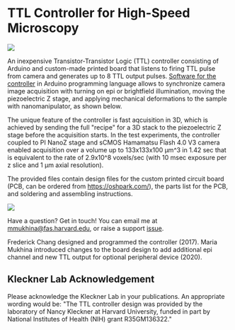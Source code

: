 # TTL Controller for High-Speed Microscopy 

<img src="https://github.com/mariavmukhina/TTL_Controller_for_Microscope/blob/main/images/controller-small.jpg">  

An inexpensive Transistor-Transistor Logic (TTL) controller consisting of Arduino and custom-made printed board that listens to firing TTL pulse from camera and generates up to 8 TTL output pulses. [Software for the controller](https://github.com/mariavmukhina/ScopeScript/tree/main/hardwareControl/piezoController/arduinoFirmware) in Arduino programming language allows to synchronize camera image acquisition with turning on epi or brightfield illumination, moving the piezoelectric Z stage, and applying mechanical deformations to the sample with nanomanipulator, as shown below. 

The unique feature of the controller is fast aqcuisition in 3D, which is achieved by sending the full "recipe" for a 3D stack to the piezoelectric Z stage before the acquisition starts. In the test experiments, the controller coupled to PI NanoZ stage and sCMOS Hamamatsu Flash 4.0 V3 camera enabled acquisition over a volume up to 133x133x100 µm^3 in 1.42 sec that is equivalent to the rate of 2.9x10^8 voxels/sec (with 10 msec exposure per z slice and 1 µm axial resolution). 

The provided files contain design files for the custom printed circuit board (PCB, can be ordered from https://oshpark.com/), the parts list for the PCB, and soldering and assembling instructions.

<img src="https://github.com/mariavmukhina/TTL_Controller_for_Microscope/blob/main/images/TTL%20triggering%20scheme.png" >

Have a question? Get in touch!
You can email me at mmukhina@fas.harvard.edu, or raise a support [issue](https://github.com/mariavmukhina/TTL_Controller_for_Microscope/issues/new?assignees=mariavmukhina&labels=help+wanted&template=support-request.md&title=%5BSUPPORT%5D).

Frederick Chang designed and programmed the controller (2017). Maria Mukhina introduced changes to the board design to add additional epi channel and new TTL output for optional peripheral device (2020). 

## Kleckner Lab Acknowledgement

Please acknowledge the Kleckner Lab in your publications. An appropriate wording would be: "The TTL controller design was provided by the laboratory of Nancy Kleckner at Harvard University, funded in part by National Institutes of Health (NIH) grant R35GM136322."




